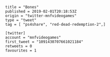 ```
title = "Bones"
published = 2019-02-01T20:18:53Z
origin = "twitter-mnfvideogames"
type = "tweet"
tag = [ "ps4share", "red-dead-redemption-2",]

[twitter]
account = "mnfvideogames"
first_tweet = "1091430707661021184"
retweets = 0
favourites = 1
```

<p class='image'><img src='https://mnf.m17s.net/2019/02/01/DyWKcS9XcAAoM3m.jpg' alt=''></p>

